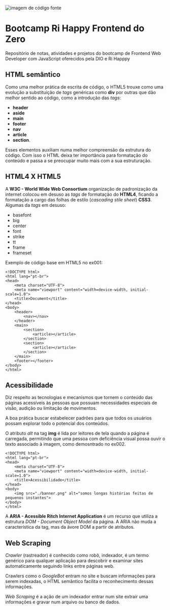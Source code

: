 ![imagem de código fonte](https://dri.es/files/cache/blog/javascript-close-up-1280w.jpg)

# Bootcamp Ri Happy Frontend do Zero
Repositório de notas, atividades e projetos do bootcamp de Frontend Web Developer com JavaScript oferecidos pela DIO e Ri Happpy

## HTML semântico

Como uma melhor prática de escrita de código, o HTML5 trouxe como uma evolução a substituição de *tags* genéricas como **div** por outras que dão melhor sentido ao código, como a introdução das *tags*:
* **header**
* **aside**
* **main**
* **footer**
* **nav**
* **article**
* **section**.

Esses elementos auxiliam numa melhor compreensão da estrutura do código. Com isso o HTML deixa ter importância para formatação do conteúdo e passa a se preocupar muito mais com a sua estruturação.

## HTML4 X HTML5

A **W3C - World Wide Web Consortium** organização de padronização da internet colocou em desuso as *tags* de formatação do **HTML4**, ficando a formatação a cargo das folhas de estilo (*cascading stile sheet*) **CSS3**.
Algumas da *tags* em desuso:

* basefont
* big
* center
* font
* strike
* tt
* frame
* frameset

Exemplo de código base em HTML5 no ex001:

    <!DOCTYPE html>
    <html lang="pt-br">
    <head>
        <meta charset="UTF-8">
        <meta name="viewport" content="width=device-width, initial-scale=1.0">
        <title>Document</title>
    </head>
    <body>
        <header>
            <nav></nav>
        </header>
        <main>
            <section>
                <article></article>
            </section>
            <section>
                <article></article>
            </section>
        </main>
        <footer></footer>
    </body>
    </html>

## Acessibilidade
Diz respeito as tecnologias e mecanismos que tornem o conteúdo das páginas acessíveis às pessoas que possuam necessidades especiais de visão, audição ou limitação de movimentos.

A boa prática buscar estabelecer padrões para que todos os usuários possam explorar todo o potencial dos conteúdos.

O atributo *alt* na tag **img** é lida por leitores de tela quando a página é carregada, permitindo que uma pessoa com deficiência visual possa ouvir o texto associado à imagem, como demosntrado no ex002.

    <!DOCTYPE html>
    <html lang="pt-br">
    <head>
        <meta charset="UTF-8">
        <meta name="viewport" content="width=device-width, initial-scale=1.0">
        <title>Acessibilidade</title>
    </head>
    <body>
        <img src="./banner.png" alt="somos longas histórias feitas de pequenos instantes">
    </body>
    </html>

A **ARIA - Acessible Ritch Internet Application** é um recurso que utiliza a estrutura *DOM - Document Object Model* da página. A ARIA não muda a característica da tag, mas da ávore DOM a partir de atributos.

## Web Scraping

*Crawler* (rastreador) é conhecido como robô, indexador, é um termo genérico para qualquer aplicação para descobrir e examinar sites automaticamente seguindo links entre páginas web.

Crawlers como o *GoogleBot* entram no site e buscam informações para serem indexadas, o HTML semântico facilita o reconhecimento dessas informações.

*Web Scraping* é a ação de um indexador entrar num site extrair uma informações e gravar num arquivo ou banco de dados.
